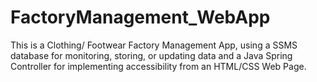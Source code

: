 # FactoryManagement_WebApp
This is a Clothing/ Footwear Factory Management App, using a SSMS database for monitoring, storing, or updating data and a Java Spring Controller for implementing accessibility from an HTML/CSS Web Page.
